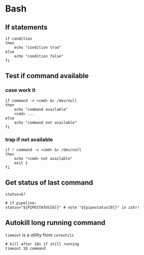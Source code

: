 # Bash

## If statements

```
if condition
then
    echo "condition true"
else
    echo "condition false"
fi
```

## Test if command available

### case work it

```
if command -v <cmd> &> /dev/null
then
    echo "command available"
    <cmd> ...
else
    echo "command not available"
fi
```

### trap if not available

```
if ! command -v <cmd> &> /dev/null
then
    echo "<cmd> not available"
    exit 1
fi
```

## Get status of last command

```
status=$?

# if pipeline:
status="${PIPESTATUS[0]}" # note "${pipestatus[0]}" in zsh!!
```

## Autokill long running command

`timeout` is a utility from `coreutils`

```
# kill after 10s if still running
timeout 10 command
```
